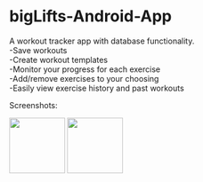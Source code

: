 # bigLifts-Android-App
A workout tracker app with database functionality.  
-Save workouts  
-Create workout templates  
-Monitor your progress for each exercise  
-Add/remove exercises to your choosing  
-Easily view exercise history and past workouts  

Screenshots:  

<p float="left">
  <img src="https://github.com/mansatCode/bigLifts-Android-App/blob/master/Screenshots/Track_workouts.png?raw=true" width="100" />
  <img src="https://github.com/mansatCode/bigLifts-Android-App/blob/master/Screenshots/Add_or_hide_exercises.png?raw=true" width="100" /> 
</p>
